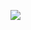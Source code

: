 ![](https://github.com/irtiza26/Ethernet-Centric-Software-Development/blob/main/WhatsApp%20Video%202023-05-11%20at%2014.08.10.gif)
